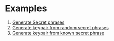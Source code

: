 # Examples

1. [Generate Secret phrases](./secret_ph.rs)
2. [Generate keypair from random secret phrases](./keypair_frm_secretph.rs)
3. [Generate keypair from known secret phrase](./keypair_frm_secretph_known.rs)
